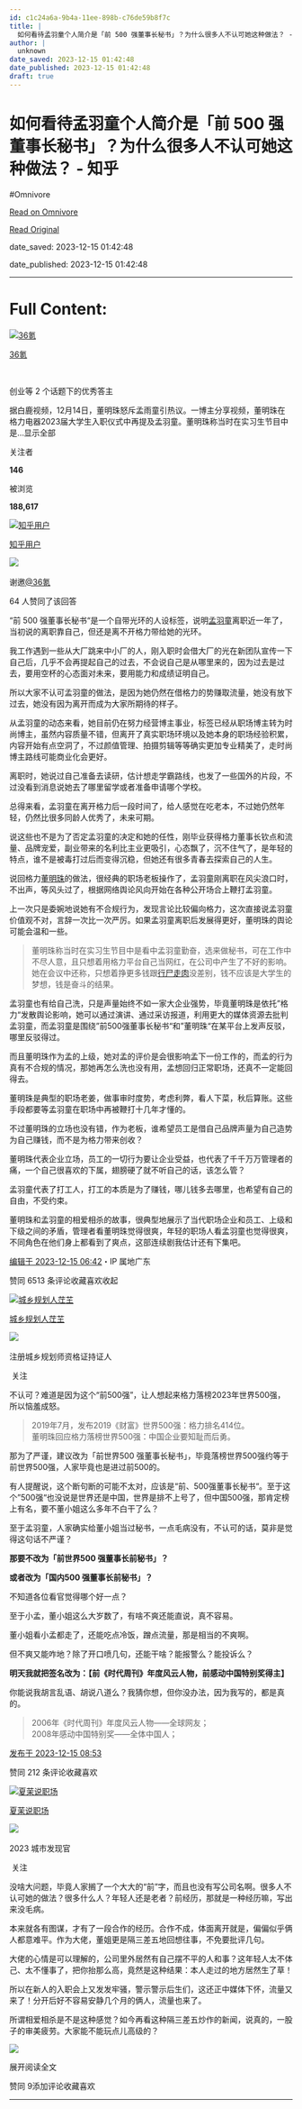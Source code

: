 ```yaml
---
id: c1c24a6a-9b4a-11ee-898b-c76de59b8f7c
title: |
  如何看待孟羽童个人简介是「前 500 强董事长秘书」？为什么很多人不认可她这种做法？ - 知乎
author: |
  unknown
date_saved: 2023-12-15 01:42:48
date_published: 2023-12-15 01:42:48
draft: true
---
```


# 如何看待孟羽童个人简介是「前 500 强董事长秘书」？为什么很多人不认可她这种做法？ - 知乎
#Omnivore

[Read on Omnivore](https://omnivore.app/me/500-18c6d95de49)

[Read Original](https://www.zhihu.com/question/634980517/answer/3326675984)

date_saved: 2023-12-15 01:42:48

date_published: 2023-12-15 01:42:48

--- 

# Full Content: 

[![36氪](https://proxy-prod.omnivore-image-cache.app/0x0,sFIXzhOTbG1TsfVvzKH-pkTumPHYtJL3dyNBY_GxDXnU/https://pic1.zhimg.com/v2-539d398e670504a955bd27fcd49bb6ae_l.jpg?source=1def8aca)](https://www.zhihu.com/org/36-ke)

[36氪](https://www.zhihu.com/org/36-ke)

[​](https://www.zhihu.com/question/48509984)

创业等 2 个话题下的优秀答主

据白鹿视频，12月14日，董明珠怒斥孟雨童引热议。一博主分享视频，董明珠在格力电器2023届大学生入职仪式中再提及孟羽童。董明珠称当时在实习生节目中是…显示全部 ​

关注者

**146**

被浏览

**188,617**

[![知乎用户](https://proxy-prod.omnivore-image-cache.app/0x0,sOou2FVwPArYSG0uw2ZthdNkXqlmhNxbVHGSMtGCxFg0/https://pic1.zhimg.com/v2-abed1a8c04700ba7d72b45195223e0ff_l.jpg?source=2c26e567)](https://www.zhihu.com/people/392d85bb461a1a7ec38f0c34433aeafd)

[知乎用户](https://www.zhihu.com/people/392d85bb461a1a7ec38f0c34433aeafd)

​![](https://proxy-prod.omnivore-image-cache.app/0x0,sEQaOWrSM4sYxMszrQ6lhsM51WgM5AvlqxCkeG6GJZz4/https://pic1.zhimg.com/v2-4812630bc27d642f7cafcd6cdeca3d7a.jpg?source=88ceefae)

谢邀[@36氪](https://www.zhihu.com/people/36-ke)

64 人赞同了该回答

“前 500 强董事长秘书“是一个自带光环的人设标签，说明[孟羽童](https://www.zhihu.com/search?q=%E5%AD%9F%E7%BE%BD%E7%AB%A5&search%5Fsource=Entity&hybrid%5Fsearch%5Fsource=Entity&hybrid%5Fsearch%5Fextra=%7B%22sourceType%22%3A%22answer%22%2C%22sourceId%22%3A3326675984%7D)离职近一年了，当初说的离职靠自己，但还是离不开格力带给她的光环。

我工作遇到一些从大厂跳来中小厂的人，刚入职时会借大厂的光在新团队宣传一下自己后，几乎不会再提起自己的过去，不会说自己是从哪里来的，因为过去是过去，要用空杯的心态面对未来，要用能力和成绩证明自己。

所以大家不认可孟羽童的做法，是因为她仍然在借格力的势赚取流量，她没有放下过去，她没有因为离开而成为大家所期待的样子。

从孟羽童的动态来看，她目前仍在努力经营博主事业，标签已经从职场博主转为时尚博主，虽然内容质量不错，但离开了真实职场环境以及她本身的职场经验积累，内容开始有点空洞了，不过颜值管理、拍摄剪辑等等确实更加专业精美了，走时尚博主路线可能商业化会更好。

离职时，她说过自己准备去读研，估计想走学霸路线，也发了一些国外的片段，不过没看到消息说她去了哪里留学或者准备申请哪个学校。

总得来看，孟羽童在离开格力后一段时间了，给人感觉在吃老本，不过她仍然年轻，仍然比很多同龄人优秀了，未来可期。

说这些也不是为了否定孟羽童的决定和她的任性，刚毕业获得格力董事长钦点和流量、品牌宠爱，副业带来的名利比主业更吸引，心态飘了，沉不住气了，是年轻的特点，谁不是被毒打过后而变得沉稳，但她还有很多青春去探索自己的人生。

说回格力[董明珠](https://www.zhihu.com/search?q=%E8%91%A3%E6%98%8E%E7%8F%A0&search%5Fsource=Entity&hybrid%5Fsearch%5Fsource=Entity&hybrid%5Fsearch%5Fextra=%7B%22sourceType%22%3A%22answer%22%2C%22sourceId%22%3A3326675984%7D)的做法，很经典的职场老板操作了，孟羽童刚离职在风尖浪口时，不出声，等风头过了，根据网络舆论风向开始在各种公开场合上鞭打孟羽童。

上一次只是委婉地说她有不合规行为，发现言论比较偏向格力，这次直接说孟羽童价值观不对，言辞一次比一次严厉。如果孟羽童离职后发展得更好，董明珠的舆论可能会温和一些。

> 董明珠称当时在实习生节目中是看中孟羽童勤奋，选来做秘书，可在工作中不尽人意，且只想着用格力平台自己当网红，在公司中产生了不好的影响。她在会议中还称，只想着挣更多钱跟[行尸走肉](https://www.zhihu.com/search?q=%E8%A1%8C%E5%B0%B8%E8%B5%B0%E8%82%89&search%5Fsource=Entity&hybrid%5Fsearch%5Fsource=Entity&hybrid%5Fsearch%5Fextra=%7B%22sourceType%22%3A%22answer%22%2C%22sourceId%22%3A3326675984%7D)没差别，钱不应该是大学生的梦想，钱是奋斗的结果。

孟羽童也有给自己洗，只是声量始终不如一家大企业强势，毕竟董明珠是依托”格力“发散舆论影响，她可以通过演讲、通过采访报道，利用更大的媒体资源去批判孟羽童，而孟羽童是围绕”前500强董事长秘书“和”董明珠“在某平台上发声反驳，哪里反驳得过。

而且董明珠作为孟的上级，她对孟的评价是会很影响孟下一份工作的，而孟的行为真有不合规的情况，那她再怎么洗也没有用，孟想回归正常职场，还真不一定能回得去。

董明珠是典型的职场老姜，做事审时度势，考虑利弊，看人下菜，秋后算账。这些手段都要等孟羽童在职场中再被鞭打十几年才懂的。

不过董明珠的立场也没有错，作为老板，谁希望员工是借自己品牌声量为自己造势为自己赚钱，而不是为格力带来创收？

董明珠代表企业立场，员工的一切行为要让企业受益，也代表了千千万万管理者的痛，一个自己很喜欢的下属，翅膀硬了就不听自己的话，该怎么管？

孟羽童代表了打工人，打工的本质是为了赚钱，哪儿钱多去哪里，也希望有自己的自由，不受约束。

董明珠和孟羽童的相爱相杀的故事，很典型地展示了当代职场企业和员工、上级和下级之间的矛盾，管理者看董明珠觉得很爽，年轻的职场人看孟羽童也觉得很爽，不同角色在他们身上都看到了爽点，这部连续剧我估计还有下集吧。

[编辑于 2023-12-15 06:42](https://www.zhihu.com/question/634980517/answer/3326675984)・IP 属地广东

​赞同 65​​13 条评论​收藏​喜欢收起​

[![城乡规划人茳芏](https://proxy-prod.omnivore-image-cache.app/0x0,sZSExAJiLt48ywlfcjDOyBqa9BpRIyQSQHKFY8FRXD44/https://picx.zhimg.com/v2-7551a63d72e46ab6a3b6c556ccb99cec_l.jpg?source=1def8aca)](https://www.zhihu.com/people/jiang-tu-38)

[城乡规划人茳芏](https://www.zhihu.com/people/jiang-tu-38)

[​](https://www.zhihu.com/question/48510028)​![](https://proxy-prod.omnivore-image-cache.app/0x0,sRpP1H2oa_TfsDLpATwsIt6ipVLRN7HlUZGTch2Ee4JQ/https://picx.zhimg.com/v2-4812630bc27d642f7cafcd6cdeca3d7a.jpg?source=88ceefae)

注册城乡规划师资格证持证人

​ 关注

不认可？难道是因为这个“前500强”，让人想起来格力落榜2023年世界500强，所以恼羞成怒。

> 2019年7月，发布2019《财富》世界500强：格力排名414位。  
> 董明珠回应格力落榜世界500强：中国企业要知耻而后勇。

那为了严谨，建议改为「前世界500 强董事长秘书」，毕竟落榜世界500强约等于前世界500强，人家毕竟也是进过前500的。

有人提醒说，这个断句断的可能不太对，应该是“前、500强董事长秘书“。至于这个”500强“也没说是世界还是中国，世界是排不上号了，但中国500强，那肯定榜上有名，要不董小姐这么多年不白干了么？

至于孟羽童，人家确实给董小姐当过秘书，一点毛病没有，不认可的话，莫非是觉得这句话不严谨？

**那要不改为「前世界500 强董事长前秘书」？**

**或者改为「国内500 强董事长前秘书」？**

不知道各位看官觉得哪个好一点？

至于小孟，董小姐这么大岁数了，有啥不爽还能直说，真不容易。

董小姐看小孟都走了，还能吃点冷饭，蹭点流量，那是相当的不爽啊。

但不爽又能咋地？除了开口喷几句，还能干啥？能报警么？能投诉么？

**明天我就把签名改为：【前《时代周刊》年度风云人物，前感动中国特别奖得主】**

你能说我胡言乱语、胡说八道么？我猜你想，但你没办法，因为我写的，都是真的。

> 2006年《时代周刊》年度风云人物——全球网友；  
> 2008年感动中国特别奖——全体中国人；

[发布于 2023-12-15 08:53](https://www.zhihu.com/question/634980517/answer/3326862940)

​赞同 21​​2 条评论​收藏​喜欢

[![夏茉说职场](https://proxy-prod.omnivore-image-cache.app/0x0,sNd4C7GlaZthR9l0riXTHna2JIBOK7CQlfd53gdrtRVM/https://picx.zhimg.com/v2-60d24e869c57c2fe9dd79f13f2f7209d_l.jpg?source=1def8aca)](https://www.zhihu.com/people/shine-98-43)

[夏茉说职场](https://www.zhihu.com/people/shine-98-43)

[​](https://www.zhihu.com/question/48509984)​![](https://proxy-prod.omnivore-image-cache.app/0x0,sRpP1H2oa_TfsDLpATwsIt6ipVLRN7HlUZGTch2Ee4JQ/https://picx.zhimg.com/v2-4812630bc27d642f7cafcd6cdeca3d7a.jpg?source=88ceefae)

2023 城市发现官

​ 关注

没啥大问题，毕竟人家搁了一个大大的“前”字，而且也没有写公司名啊。很多人不认可她的做法？很多什么人？年轻人还是老者？前经历，那就是一种经历嘛，写出来没毛病。

本来就各有图谋，才有了一段合作的经历。合作不成，体面离开就是，偏偏似乎俩人都意难平。作为大佬，董姐更是隔三差五地回想往事，不免要批评几句。

大佬的心情是可以理解的，公司里外居然有自己摆不平的人和事？这年轻人太不体己、太不懂事了，把你抬那么高，竟然是这种结果：本人走过的地方居然生了草！

所以在新人的入职会上又发发牢骚，警示警示后生们，这还正中媒体下怀，流量又来了！分开后好不容易安静几个月的俩人，流量也来了。

所谓相爱相杀是不是这种感觉？如今再看这种隔三差五炒作的新闻，说真的，一股子的审美疲劳。大家能不能玩点儿高级的？

![](https://proxy-prod.omnivore-image-cache.app/499x462,sJc7RWA_pzClgpldnAX_yKb2Z6XnZMbNYlH43pZwqfdk/https://picx.zhimg.com/50/v2-c417d4c73f65601fe7d9ce98d688189f_720w.jpg?source=1def8aca)

展开阅读全文​

​赞同 9​​添加评论​收藏​喜欢

---

